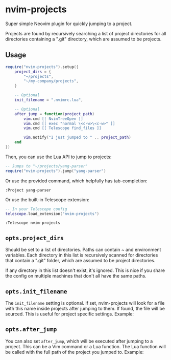
# nvim-projects

Super simple Neovim plugin for quickly jumping to a project.

Projects are found by recursively searching a list of project directories for
all directories containing a ".git" directory, which are assumed to be projects.

## Usage

```lua
require("nvim-projects").setup({
    project_dirs = {
        "~/projects",
        "~/my-company/projects",
    }

    -- Optional
    init_filename = ".nvimrc.lua",

    -- Optional
    after_jump = function(project_path)
        vim.cmd [[ NvimTreeOpen ]]
        vim.cmd [[ exec "normal \<c-w>\<c-w>" ]]
        vim.cmd [[ Telescope find_files ]]

        vim.notify("I just jumped to " .. project_path)
    end
})
```

Then, you can use the Lua API to jump to projects:

```lua
-- Jumps to "~/projects/yang-parser"
require("nvim-projects").jump("yang-parser")
```

Or use the provided command, which helpfully has tab-completion:

```
:Project yang-parser
```

Or use the built-in Telescope extension:

```lua
-- In your Telescope config
telescope.load_extension("nvim-projects")
```

```
:Telescope nvim-projects
```

## `opts.project_dirs`

Should be set to a list of directories. Paths can contain ~ and environment
variables. Each directory in this list is recursively scanned for directories
that contain a ".git" folder, which are assumed to be project directories.

If any directory in this list doesn't exist, it's ignored. This is nice if you
share the config on multiple machines that don't all have the same paths.

## `opts.init_filename`

The `init_filename` setting is optional. If set, nvim-projects will look for a
file with this name inside projects after jumping to them. If found, the file
will be sourced. This is useful for project specific settings. Example:

## `opts.after_jump`

You can also set `after_jump`, which will be executed after jumping to a
project. This can be a Vim command or a Lua function. The Lua function will be
called with the full path of the project you jumped to. Example:
